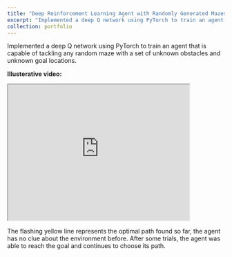 ```yaml
---
title: "Deep Reinforcement Learning Agent with Randomly Generated Mazes"
excerpt: "Implemented a deep Q network using PyTorch to train an agent that is capable of tackling any random maze with a set of unknown obstacles and unknown goal locations."
collection: portfolio
---
```


Implemented a deep Q network using PyTorch to train an agent that is capable of tackling any random maze with a set of unknown obstacles and unknown goal locations.

<b> Illusterative video:</b> <br>

<iframe width="420" height="315"
src="https://www.youtube.com/embed/-i2VY3r3QEE?autoplay=1&mute=1">
</iframe>

The flashing yellow line represents the optimal path found so far, the agent has no clue about the environment before. After some trials, the agent was able to reach the goal and continues to choose its path.